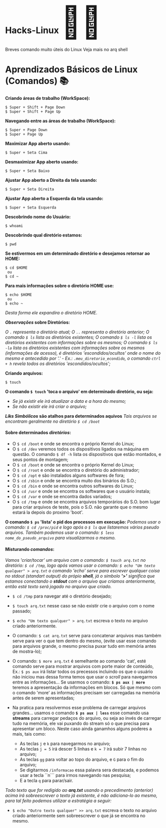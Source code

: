 # Hacks-Linux <span style="font-size: 100px">&#129497;&#127997;</span>
Breves comando muito úteis do Linux
Veja mais no arq shell

# Aprendizados Básicos de Linux (Comandos) :books:

__Criando áreas de trabalho (WorkSpace):__
```
$ Super + Shift + Page Down
$ Super + Shift + Page Up 
```

__Navegando entre as áreas de trabalho (WorkSpace):__
```
$ Super + Page Down 
$ Super + Page Up 
```

__Maximizar App aberto usando:__
```
$ Super + Seta Cima 
```

__Desmaximizar App aberto usando:__
```
$ Super + Seta Baixo 
```

__Ajustar App aberto a Direita da tela usando:__
```
$ Super + Seta Direita 
```

__Ajustar App aberto a Esquerda da tela usando:__
```
$ Super + Seta Esquerda 
```

__Descobrindo nome do Usuário:__
```
$ whoami
```

__Descobrindo qual diretório estamos:__
```
$ pwd
```

__Se estivermos em um determinado diretório e desejamos retornar ao HOME:__
```
$ cd $HOME
 ou 
$ cd ~
```

__Para mais informações sobre o diretório HOME use:__
```
$ echo $HOME
 ou
$ echo ~ 
```
_Desta forma ele expandira o diretório HOME._

___Observações_ sobre Diretórios:__

_O ```.``` representa o diretório atual;_
_O ```..``` representa o diretório anterior;_
_O comando ```$ ls``` lista os diretórios existentes;_
_O comando ```$ ls -l``` lista os diretórios existentes com informações sobre os mesmos;_
_O comando ```$ ls -la``` lista os diretórios existentes com informações sobre os mesmos (informações de acesso), é diretórios 'escondidos/ocultos' onde o nome do mesmo e antecedido por '.' - Ex.: ```.meu_diretorio_econdido```, o comando ```ctrl + h``` revela todos os diretórios 'escondidos/ocultos';_

__Criando arquivos:__
```
$ touch
```
__O comando ```$ touch``` 'toca o arquivo' em determinado diretório, ou seja:__
- _Se já existir ele irá atualizar a data e a hora do mesmo;_
- _Se não existir ele irá criar o arquivo;_

___Liks Simbólicos_ são atalhos para determinados aquivos__
_Tais arquivos se encontram geralmente no diretório ```$ cd /boot```_

#### Sobre determinados _diretórios_:
  - O ```$ cd /boot``` e onde se encontra o próprio Kernel do Linux;
  - O ```$ cd /dev``` veremos todos os dispositivos ligados na máquina em questão. O comando ```$ df -h``` lista os dispositivos que estão montados, e seus pontos de montagem;
  - O ```$ cd /boot``` e onde se encontra o próprio Kernel do Linux;
  - O ```$ cd /root``` e onde se encontra o diretório do administrador;
  - O ```$ cd /opt``` e são instalados alguns softwares de fora;
  - O ```$ cd /sbin``` e onde se encontra muito dos binários do S.O.;
  - O ```$ cd /bin``` e onde se encontra outros softwares do Linux;
  - O ```$ cd /usr``` e onde se encontra os softwares que o usuário instala;
  - O ```$ cd /var``` e onde se encontra dados variados;
  - O ```$ cd /tmp``` e onde se encontra arquivos temporários do S.O. bom lugar para criar arquivos de teste, pois o S.O. não garante que o mesmo estará la depois do proximo 'boot'.

__O comando ```$ ps``` 'lista' o pid dos processos em execução:__
_Podemos usar o comando: ```$ cd /proc/pid``` e logo após o ```$ ls``` que listaremos vários pseudo arquivos. Também podemos usar o comando: ```$ less nome_do_pseudo_arquivo``` para visualizarmos o mesmo._

#### Misturando _comandos_:
_Vamos 'criar/tocar' um arquivo com o comando: ```$ touch arq.txt``` no diretório: ```$ cd /tmp```, logo após vamos usar o comando: ```$ echo "Um texto qualquer" > arq.txt``` o comando 'echo' serve para escrever qualquer coisa no _stdout_ (standart output) do própio __shell__, já o símbolo __'>'__ significa que estamos conectando o __stdout__ com o arquivo que criamos anteriormente, então esté texto será jogado no arquivo que criado._

- ```$ cd /tmp``` para navegar até o diretório desejado;
- ```$ touch arq.txt``` nesse caso se não existir crie o arquivo com o nome passado;
- ```$ echo "Um texto qualquer" > arq.txt``` escreva o texto no arquivo criado anteriormente.
- O comando: ```$ cat arq.txt``` serve para concatenar arquivos mas também serve para ver o que tem dentro do mesmo, (evite usar esse comando para arquivos grande, o mesmo precisa puxar tudo em memória antes de mostra-lo);
- O comando: ```$ more arq.txt``` é semelhante ao comando 'cat', esté comando serve para mostrar arquivos com porte maior de conteúdo, Ex.: ```$ ps aux``` irá listar todos os precessos incluindo os que o usuário não iniciou mas dessa forma temos que usar o _scroll_ para navegarmos entre as informações... Se usarmos o comando: __```$ ps aux | more```__ teremos a apresentação da informações em blocos. Só que mesmo com o comando 'more' as informações precisam ser carregadas na memória antes de serem apresentadas;
- Na pratica para resolvermos esse problema de carregar arquivos grandes... usamos o comando __```$ ps aux | less```__ esse comando usa __streams__ para carregar pedaços do arquivo, ou seja ao invés de carregar tudo na memória, ele vai puxando do stream só o que precisa para apresentar um bloco. Neste caso ainda ganamhos alguns poderes a mais, tais como:
  
  - As teclas ```j``` e ```k``` para navegarmos no arquivo;
  - As teclas ```j = 5``` irá descer 5 linhas e ```k = 7``` irá subir 7 linhas no arquivo;
  -  As teclas ```gg``` para voltar ao topo do arquivo, e ```G``` para o fim do arquivo;
  - Se digitarmos ```/informacao``` essa palavra sera destacada, e podemos usar a tecla ``n``` para irmos navegando nas pesquisa;
  - E a tecla ```q``` para parar/sair.

_Todo texto que for redigido ao __arq.txt__ usando o precedimento (anterior) acima irá sobreescrever o texto já existente, é não adiciona-lo ao mesmo, para tal feito podemos utilizar a estratégia a seguir:_

- ```$ echo "Outro texto qualquer" >> arq.txt``` escreva o texto no arquivo criado anteriormente sem sobreescrever o que já se encontra no mesmo.



